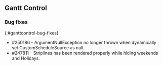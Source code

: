 ## Gantt Control

### Bug fixes
{:#ganttcontrol-bug-fixes}

* \#250186 - ArgumentNullException no longer thrown when dynamically set CustomScheduleSource as null.
* \#247811 – Striplines has been rendered properly while hiding weekends and Holidays.